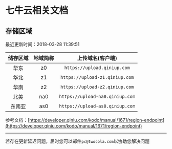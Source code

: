 # 七牛云相关文档

## 存储区域

最近更新时间：2018-03-28 11:39:51

|储存区域|地域简称|上传域名(客户端)|
|:-:|:-:|:-:|
|华东|z0|`https://upload.qiniup.com`|
|华北|z1|`https://upload-z1.qiniup.com`|
|华南|z2|`https://upload-z2.qiniup.com`|
|北美|na0|`https://upload-na0.qiniup.com`|
|东南亚|as0|`https://upload-as0.qiniup.com`|

参考文档：[https://developer.qiniu.com/kodo/manual/1671/region-endpoint](https://developer.qiniu.com/kodo/manual/1671/region-endpoint)

---

若存在更新延迟问题，届时您可以邮件`pc@twocola.com`以协助您解决问题

